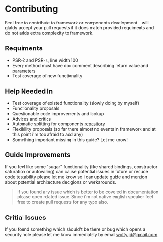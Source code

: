 # Contributing
Feel free to contribute to framework or components development. I will glaldy accept your pull requests if it does match provided requiments and do not adds extra complexity to framework.

## Requiments
* PSR-2 and PSR-4, line width 100
* Every method must have doc comment describing return value and parameters
* Test coverage of new functionality

## Help Needed In
* Test coverage of existed functionality (slowly doing by myself)
* Functionality proposals
* Questionable code improvements and lookup
* Advices and critics
* Automatic splitting for components [repository](https://github.com/spiral/components)
* Flexibility proposals (so far there almost no events in framework and at this point i'm too afraid to add any)
* Something important missing in this guide? Let me know! 

## Guide Improvements
If you feel like some "sugar" functionality (like shared bindings, constructor saturation or autowiring) can cause potential issues in future or reduce code testability please let me know so i can update guide and mention about potential architecture decigions or workarounds.

> If you found any issue which is better to be covered in documentation please open related issue. Since i'm not native english speaker feel free to create pull requests for any typo also.

## Critial Issues
If you found something which should't be there or bug which opens a security hole please let me know immediately by email wolfy.jd@gmail.com
